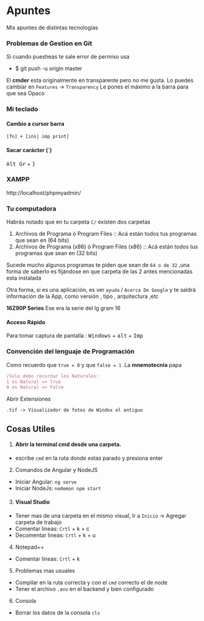 # Apuntes

Mis apuntes de distintas tecnologías

### Problemas de Gestion en Git
Si cuando puesheas te sale error de permiso usa
- $ git push -u origin master



El **cmder** esta originalmente en transparente pero no me gusta. Lo puedes cambiar en `Features` -> `Transparency`  Le pones el máximo a la barra para que sea Opaco

### Mi teclado 

#### Cambio a cursor barra

````
[fn] + [ins| imp print]
````

#### Sacar carácter (`)

<kbd>Alt Gr</kbd> + <kbd>}</kbd>



### XAMPP

http://localhost/phpmyadmin/



### Tu computadora

Habrás notado que en tu carpeta `C/` existen dos carpetas

1. Archivos de Programa ó Program Files :: Acá están todos tus programas que sean en (64 bits)
2. Archivos de Programa (x86) ó Program Files (x86) :: Acá están todos tus programas que sean en (32 bits)

Sucede mucho algunos programas te piden que sean de `64 o de 32` ,una forma de saberlo es fijándose en que carpeta de las 2 antes mencionadas esta instalada

Otra forma, si es una aplicación, es ver  `ayuda`  / `Acerca De Google`  y te saldrá información de la App, como versión , tipo , arquitectura ,etc



**16Z90P Series**
Ese era la serie del lg gram 16



#### Acceso Rápido

Para tomar captura de pantalla :  <kbd>Windows</kbd> + <kbd>alt</kbd> + <kbd>Imp</kbd> 



### Convención del lenguaje de Programación

Como recuerdo que `true = 0` y que  `false = 1` .La **mnemotecnia** papa

````javascript
/Solo debo recordar los Naturales:
1 es Natural => True
0 es Natural => False
````

Abrir Extensiones

````
.tif -> Visualizador de fotos de Windox el antiguo
````



## Cosas Utiles
1. #### Abrir la terminal cmd desde una carpeta.
- escribe `cmd` en la ruta donde estas parado y presiona enter
2. Comandos de Angular y NodeJS
- Iniciar Angular: `ng serve` 
- Iniciar NodeJs: `nodemon npm start`
3. #### Visual Studio
- Tener mas de una carpeta en el mismo visual, Ir a `Inicio` -> Agregar carpeta de trabajo
- Comentar lineas: `Crtl` + k + c
- Decomentar lineas: `Crtl` + k + u
4. Notepad++
- Comentar lineas: `Crtl` + k
5. Problemas mas usuales
- Compilar en la ruta correcta y con el `cmd` correcto el de node
- Tener el archivo `.env` en el backend y bien configurado

6. Consola
- Borrar los datos de la consola `cls`